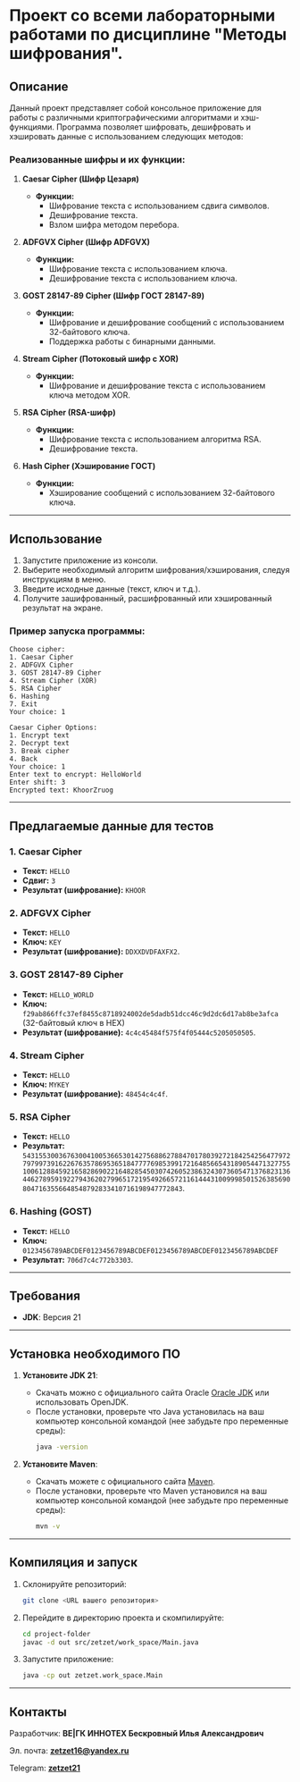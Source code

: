 # Проект со всеми лабораторными работами по дисциплине "Методы шифрования". 

## Описание

Данный проект представляет собой консольное приложение для работы с различными криптографическими алгоритмами и хэш-функциями.
Программа позволяет шифровать, дешифровать и хэшировать данные с использованием следующих методов:

### Реализованные шифры и их функции:
1. **Caesar Cipher (Шифр Цезаря)**
    - **Функции:**
        - Шифрование текста с использованием сдвига символов.
        - Дешифрование текста.
        - Взлом шифра методом перебора.

2. **ADFGVX Cipher (Шифр ADFGVX)**
    - **Функции:**
        - Шифрование текста с использованием ключа.
        - Дешифрование текста с использованием ключа.

3. **GOST 28147-89 Cipher (Шифр ГОСТ 28147-89)**
    - **Функции:**
        - Шифрование и дешифрование сообщений с использованием 32-байтового ключа.
        - Поддержка работы с бинарными данными.

4. **Stream Cipher (Потоковый шифр с XOR)**
    - **Функции:**
        - Шифрование и дешифрование текста с использованием ключа методом XOR.

5. **RSA Cipher (RSA-шифр)**
    - **Функции:**
        - Шифрование текста с использованием алгоритма RSA.
        - Дешифрование текста.

6. **Hash Cipher (Хэширование ГОСТ)**
    - **Функции:**
        - Хэширование сообщений с использованием 32-байтового ключа.

---

## Использование
1. Запустите приложение из консоли.
2. Выберите необходимый алгоритм шифрования/хэширования, следуя инструкциям в меню.
3. Введите исходные данные (текст, ключ и т.д.).
4. Получите зашифрованный, расшифрованный или хэшированный результат на экране.

### Пример запуска программы:
```plaintext
Choose cipher:
1. Caesar Cipher
2. ADFGVX Cipher
3. GOST 28147-89 Cipher
4. Stream Cipher (XOR)
5. RSA Cipher
6. Hashing
7. Exit
Your choice: 1

Caesar Cipher Options:
1. Encrypt text
2. Decrypt text
3. Break cipher
4. Back
Your choice: 1
Enter text to encrypt: HelloWorld
Enter shift: 3
Encrypted text: KhoorZruog
```

---

## Предлагаемые данные для тестов

### 1. **Caesar Cipher**
- **Текст:** `HELLO`
- **Сдвиг:** `3`
- **Результат (шифрование):** `KHOOR`

### 2. **ADFGVX Cipher**
- **Текст:** `HELLO`
- **Ключ:** `KEY`
- **Результат (шифрование):** `DDXXDVDFAXFX2`.

### 3. **GOST 28147-89 Cipher**
- **Текст:** `HELLO_WORLD`
- **Ключ:** `f29ab866ffc37ef8455c8718924002de5dadb51dcc46c9d2dc6d17ab8be3afca` (32-байтовый ключ в HEX)
- **Результат (шифрование):** `4c4c45484f575f4f05444c5205050505`.
### 4. **Stream Cipher**
- **Текст:** `HELLO`
- **Ключ:** `MYKEY`
- **Результат (шифрование):** `48454c4c4f`.

### 5. **RSA Cipher**
- **Текст:** `HELLO`
- **Результат:** `54315530036763004100536653014275688627884701780392721842542564779727979973916226763578695365184777769853991721648566543189054471327755100612884592165828690221648285450307426052386324307360547137682313644627895919227943620279965172195492665721161444310099985015263856908047163556648548792833410716198947772843`.

### 6. **Hashing (GOST)**
- **Текст:** `HELLO`
- **Ключ:** `0123456789ABCDEF0123456789ABCDEF0123456789ABCDEF0123456789ABCDEF`
- **Результат:** `706d7c4c772b3303`.

---

## Требования
- **JDK**: Версия 21

---
## Установка необходимого ПО

1. **Установите JDK 21**:
    - Скачать можно с официального сайта Oracle [Oracle JDK](https://www.oracle.com/java/technologies/javase/jdk21-archive-downloads.html) или использовать OpenJDK.
    - После установки, проверьте что Java установилась на ваш компьютер консольной командой (нее забудьте про переменные среды):
      ```sh
      java -version
      ```

2. **Установите Maven**:
    - Скачать можете с официального сайта [Maven](https://maven.apache.org/download.cgi).
    - После установки, проверьте что Maven установился на ваш компьютер консольной командой (нее забудьте про переменные среды):
      ```sh
      mvn -v
      ```
---

## Компиляция и запуск
1. Склонируйте репозиторий:
   ```bash
   git clone <URL вашего репозитория>
   ```
2. Перейдите в директорию проекта и скомпилируйте:
   ```bash
   cd project-folder
   javac -d out src/zetzet/work_space/Main.java
   ```
3. Запустите приложение:
   ```bash
   java -cp out zetzet.work_space.Main
   ```

---

## Контакты
Разработчик: **BE|ГК ИННОТЕХ Бескровный Илья Александрович**  

Эл. почта: **zetzet16@yandex.ru**

Telegram: **[zetzet21](https://t.me/zetzet21)**